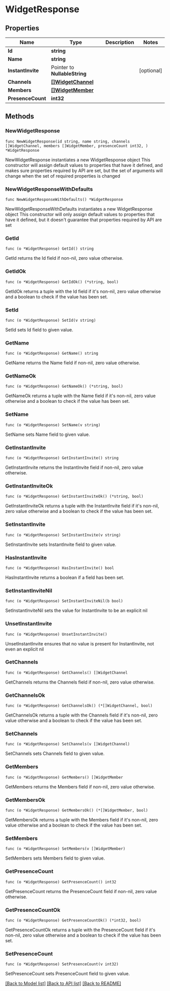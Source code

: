 # WidgetResponse

## Properties

Name | Type | Description | Notes
------------ | ------------- | ------------- | -------------
**Id** | **string** |  | 
**Name** | **string** |  | 
**InstantInvite** | Pointer to **NullableString** |  | [optional] 
**Channels** | [**[]WidgetChannel**](WidgetChannel.md) |  | 
**Members** | [**[]WidgetMember**](WidgetMember.md) |  | 
**PresenceCount** | **int32** |  | 

## Methods

### NewWidgetResponse

`func NewWidgetResponse(id string, name string, channels []WidgetChannel, members []WidgetMember, presenceCount int32, ) *WidgetResponse`

NewWidgetResponse instantiates a new WidgetResponse object
This constructor will assign default values to properties that have it defined,
and makes sure properties required by API are set, but the set of arguments
will change when the set of required properties is changed

### NewWidgetResponseWithDefaults

`func NewWidgetResponseWithDefaults() *WidgetResponse`

NewWidgetResponseWithDefaults instantiates a new WidgetResponse object
This constructor will only assign default values to properties that have it defined,
but it doesn't guarantee that properties required by API are set

### GetId

`func (o *WidgetResponse) GetId() string`

GetId returns the Id field if non-nil, zero value otherwise.

### GetIdOk

`func (o *WidgetResponse) GetIdOk() (*string, bool)`

GetIdOk returns a tuple with the Id field if it's non-nil, zero value otherwise
and a boolean to check if the value has been set.

### SetId

`func (o *WidgetResponse) SetId(v string)`

SetId sets Id field to given value.


### GetName

`func (o *WidgetResponse) GetName() string`

GetName returns the Name field if non-nil, zero value otherwise.

### GetNameOk

`func (o *WidgetResponse) GetNameOk() (*string, bool)`

GetNameOk returns a tuple with the Name field if it's non-nil, zero value otherwise
and a boolean to check if the value has been set.

### SetName

`func (o *WidgetResponse) SetName(v string)`

SetName sets Name field to given value.


### GetInstantInvite

`func (o *WidgetResponse) GetInstantInvite() string`

GetInstantInvite returns the InstantInvite field if non-nil, zero value otherwise.

### GetInstantInviteOk

`func (o *WidgetResponse) GetInstantInviteOk() (*string, bool)`

GetInstantInviteOk returns a tuple with the InstantInvite field if it's non-nil, zero value otherwise
and a boolean to check if the value has been set.

### SetInstantInvite

`func (o *WidgetResponse) SetInstantInvite(v string)`

SetInstantInvite sets InstantInvite field to given value.

### HasInstantInvite

`func (o *WidgetResponse) HasInstantInvite() bool`

HasInstantInvite returns a boolean if a field has been set.

### SetInstantInviteNil

`func (o *WidgetResponse) SetInstantInviteNil(b bool)`

 SetInstantInviteNil sets the value for InstantInvite to be an explicit nil

### UnsetInstantInvite
`func (o *WidgetResponse) UnsetInstantInvite()`

UnsetInstantInvite ensures that no value is present for InstantInvite, not even an explicit nil
### GetChannels

`func (o *WidgetResponse) GetChannels() []WidgetChannel`

GetChannels returns the Channels field if non-nil, zero value otherwise.

### GetChannelsOk

`func (o *WidgetResponse) GetChannelsOk() (*[]WidgetChannel, bool)`

GetChannelsOk returns a tuple with the Channels field if it's non-nil, zero value otherwise
and a boolean to check if the value has been set.

### SetChannels

`func (o *WidgetResponse) SetChannels(v []WidgetChannel)`

SetChannels sets Channels field to given value.


### GetMembers

`func (o *WidgetResponse) GetMembers() []WidgetMember`

GetMembers returns the Members field if non-nil, zero value otherwise.

### GetMembersOk

`func (o *WidgetResponse) GetMembersOk() (*[]WidgetMember, bool)`

GetMembersOk returns a tuple with the Members field if it's non-nil, zero value otherwise
and a boolean to check if the value has been set.

### SetMembers

`func (o *WidgetResponse) SetMembers(v []WidgetMember)`

SetMembers sets Members field to given value.


### GetPresenceCount

`func (o *WidgetResponse) GetPresenceCount() int32`

GetPresenceCount returns the PresenceCount field if non-nil, zero value otherwise.

### GetPresenceCountOk

`func (o *WidgetResponse) GetPresenceCountOk() (*int32, bool)`

GetPresenceCountOk returns a tuple with the PresenceCount field if it's non-nil, zero value otherwise
and a boolean to check if the value has been set.

### SetPresenceCount

`func (o *WidgetResponse) SetPresenceCount(v int32)`

SetPresenceCount sets PresenceCount field to given value.



[[Back to Model list]](../README.md#documentation-for-models) [[Back to API list]](../README.md#documentation-for-api-endpoints) [[Back to README]](../README.md)



